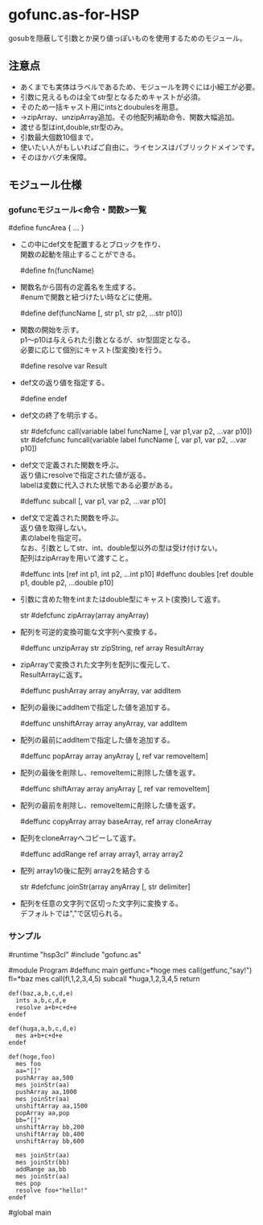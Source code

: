 # gofunc.as-for-HSP
gosubを隠蔽して引数とか戻り値っぽいものを使用するためのモジュール。

## 注意点
* あくまでも実体はラベルであるため、モジュールを跨ぐには小細工が必要。
* 引数に見えるものは全てstr型となるためキャストが必須。
* そのため一括キャスト用にintsとdoubulesを用意。
* ->zipArray、unzipArray追加。その他配列補助命令、関数大幅追加。
* 渡せる型はint,double,str型のみ。
* 引数最大個数10個まで。
* 使いたい人がもしいればご自由に。ライセンスはパブリックドメインです。
* そのほかバグ未保障。

## モジュール仕様
### gofuncモジュール<命令・関数>一覧    

  #define funcArea { ... }

* この中にdef文を配置するとブロックを作り、  
  関数の起動を阻止することができる。

  #define fn(funcName)

* 関数名から固有の定義名を生成する。  
  #enumで関数と紐づけたい時などに使用。

  #define def(funcName [, str p1, str p2, ...str p10])

* 関数の開始を示す。  
	p1～p10は与えられた引数となるが、str型固定となる。  
	必要に応じて個別にキャスト(型変換)を行う。

  #define resolve var Result

* def文の返り値を指定する。

  #define endef

* def文の終了を明示する。

  str #defcfunc call(variable label funcName [, var p1,var p2, ...var p10])
  str #defcfunc funcall(variable label funcName [, var p1, var p2, ...var p10])

* def文で定義された関数を呼ぶ。  
	返り値にresolveで指定された値が返る。  
	labelは変数に代入された状態である必要がある。

  #deffunc subcall [, var p1, var p2, ...var p10]

* def文で定義された関数を呼ぶ。  
	返り値を取得しない。  
	素のlabelを指定可。  
	なお、引数としてstr、int、double型以外の型は受け付けない。  
	配列はzipArrayを用いて渡すこと。

  #deffunc ints [ref int p1, int p2, ...int p10]
  #deffunc doubles [ref double p1, double p2, ...double p10]

* 引数に含めた物をintまたはdouble型にキャスト(変換)して返す。

  str #defcfunc zipArray(array anyArray)

* 配列を可逆的変換可能な文字列へ変換する。

  #deffunc unzipArray str zipString, ref array ResultArray

* zipArrayで変換された文字列を配列に復元して、  
	ResultArrayに返す。

  #deffunc pushArray array anyArray, var addItem

* 配列の最後にaddItemで指定した値を追加する。

  #deffunc unshiftArray array anyArray, var addItem

* 配列の最前にaddItemで指定した値を追加する。

  #deffunc popArray array anyArray [, ref var removeItem]

* 配列の最後を削除し、removeItemに削除した値を返す。

  #deffunc shiftArray array anyArray [, ref var removeItem]

* 配列の最前を削除し、removeItemに削除した値を返す。

  #deffunc copyArray array baseArray, ref array cloneArray

* 配列をcloneArrayへコピーして返す。

  #deffunc addRange ref array array1, array array2

* 配列 array1の後に配列 array2を結合する

  str #defcfunc joinStr(array anyArray [, str delimiter]

* 配列を任意の文字列で区切った文字列に変換する。  
	デフォルトでは","で区切られる。

### サンプル  

  #runtime "hsp3cl"
  #include "gofunc.as"

  #module Program
    #deffunc main
      getfunc=*hoge
      mes call(getfunc,"say!")
      fl=*baz
      mes call(fl,1,2,3,4,5)
      subcall *huga,1,2,3,4,5
    return

    def(baz,a,b,c,d,e)
      ints a,b,c,d,e
      resolve a+b+c+d+e
    endef

    def(huga,a,b,c,d,e)
      mes a+b+c+d+e
    endef

    def(hoge,foo)
      mes foo
      aa="[]"
      pushArray aa,500
      mes joinStr(aa)
      pushArray aa,1000
      mes joinStr(aa)
      unshiftArray aa,1500
      popArray aa,pop
      bb="[]"
      unshiftArray bb,200
      unshiftArray bb,400
      unshiftArray bb,600

      mes joinStr(aa)
      mes joinStr(bb)
      addRange aa,bb
      mes joinStr(aa)
      mes pop
      resolve foo+"hello!"
    endef
  #global
  main
